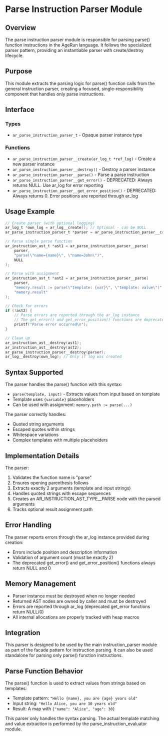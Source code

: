 # Parse Instruction Parser Module

## Overview

The parse instruction parser module is responsible for parsing parse() function instructions in the AgeRun language. It follows the specialized parser pattern, providing an instantiable parser with create/destroy lifecycle.

## Purpose

This module extracts the parsing logic for parse() function calls from the general instruction parser, creating a focused, single-responsibility component that handles only parse instructions.

## Interface

### Types

- `ar_parse_instruction_parser_t` - Opaque parser instance type

### Functions

- `ar_parse_instruction_parser__create(ar_log_t *ref_log)` - Create a new parser instance
- `ar_parse_instruction_parser__destroy()` - Destroy a parser instance
- `ar_parse_instruction_parser__parse()` - Parse a parse instruction
- `ar_parse_instruction_parser__get_error()` - DEPRECATED: Always returns NULL. Use ar_log for error reporting
- `ar_parse_instruction_parser__get_error_position()` - DEPRECATED: Always returns 0. Error positions are reported through ar_log

## Usage Example

```c
// Create parser (with optional logging)
ar_log_t *own_log = ar_log__create(); // Optional - can be NULL
ar_parse_instruction_parser_t *parser = ar_parse_instruction_parser__create(own_log);

// Parse simple parse function
ar_instruction_ast_t *ast1 = ar_parse_instruction_parser__parse(
    parser, 
    "parse(\"name={name}\", \"name=John\")", 
    NULL
);

// Parse with assignment
ar_instruction_ast_t *ast2 = ar_parse_instruction_parser__parse(
    parser,
    "memory.result := parse(\"template: {var}\", \"template: value\")",
    "memory.result"
);

// Check for errors
if (!ast2) {
    // Parse errors are reported through the ar_log instance
    // The get_error() and get_error_position() functions are deprecated
    printf("Parse error occurred\n");
}

// Clean up
ar_instruction_ast__destroy(ast1);
ar_instruction_ast__destroy(ast2);
ar_parse_instruction_parser__destroy(parser);
ar_log__destroy(own_log); // Only if log was created
```

## Syntax Supported

The parser handles the parse() function with this syntax:
- `parse(template, input)` - Extracts values from input based on template
- Template uses `{variable}` placeholders
- Can be used with assignment: `memory.path := parse(...)`

The parser correctly handles:
- Quoted string arguments
- Escaped quotes within strings
- Whitespace variations
- Complex templates with multiple placeholders

## Implementation Details

The parser:
1. Validates the function name is "parse"
2. Ensures opening parenthesis follows
3. Extracts exactly 2 arguments (template and input strings)
4. Handles quoted strings with escape sequences
5. Creates an AR_INSTRUCTION_AST_TYPE__PARSE node with the parsed arguments
6. Tracks optional result assignment path

## Error Handling

The parser reports errors through the ar_log instance provided during creation:
- Errors include position and description information
- Validation of argument count (must be exactly 2)
- The deprecated get_error() and get_error_position() functions always return NULL and 0

## Memory Management

- Parser instance must be destroyed when no longer needed
- Returned AST nodes are owned by caller and must be destroyed
- Errors are reported through ar_log (deprecated get_error functions return NULL/0)
- All internal allocations are properly tracked with heap macros

## Integration

This parser is designed to be used by the main instruction_parser module as part of the facade pattern for instruction parsing. It can also be used standalone for parsing only parse() function instructions.

## Parse Function Behavior

The parse() function is used to extract values from strings based on templates:
- Template pattern: `"Hello {name}, you are {age} years old"`
- Input string: `"Hello Alice, you are 30 years old"`
- Result: A map with `{"name": "Alice", "age": 30}`

This parser only handles the syntax parsing. The actual template matching and value extraction is performed by the parse_instruction_evaluator module.